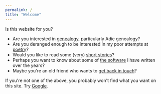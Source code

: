 ```yaml
---
permalink: /
title: "Welcome"
---
```

 
 Is this website for you?

* Are you interested in [genealogy](/tags/genealogy), particularly Adie genealogy?
* Are you deranged enough to be interested in my poor attempts at [poetry](/tags/poetry)?
* Would you like to read some (very) [short stories](/tags/fiction)?
* Perhaps you want to know about some of [the software](/tags/software) I have written over the years?
* Maybe you're an old friend who wants to [get back in touch](/contact)?

If you're not one of the above, you probably won't find what you want on this site. Try [Google](https://www.google.com/).
